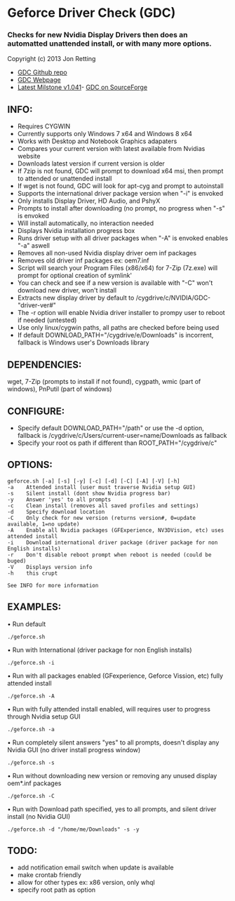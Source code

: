 Geforce Driver Check (GDC)
==========================
### Checks for new Nvidia Display Drivers then does an automatted unattended install, or with many more options.
Copyright (c) 2013 Jon Retting

- [GDC Github repo](https://github.com/jonretting/geforce-driver-check)
- [GDC Webpage](http://jonretting.github.io/geforce-driver-check/)
- [Latest Milstone v1.041](http://sourceforge.net/projects/geforce-driver-check/files/geforce-driver-check-beta-v1.041.zip/download)- [GDC on SourceForge](https://sourceforge.net/projects/geforce-driver-check/)

INFO:
-----
- Requires CYGWIN
- Currently supports only Windows 7 x64 and Windows 8 x64
- Works with Desktop and Notebook Graphics adapaters
- Compares your current version with latest available from Nvidias website
- Downloads latest version if current version is older
- If 7zip is not found, GDC will prompt to download x64 msi, then prompt to attended or unattended install
- If wget is not found, GDC will look for apt-cyg and prompt to autoinstall
- Supports the international driver package version when "-i" is envoked
- Only installs Display Driver, HD Audio, and PshyX
- Prompts to install after downloading (no prompt, no progress when "-s" is envoked
- Will install automatically, no interaction needed
- Displays Nvidia installation progress box
- Runs driver setup with all driver packages when "-A" is envoked enables "-a" aswell
- Removes all non-used Nvidia display driver oem inf packages
- Removes old driver inf packages ex: oem7.inf
- Script will search your Program Files (x86/x64) for 7-Zip (7z.exe) will prompt for optional creation of symlink'
- You can check and see if a new version is available with "-C" won't download new driver, won't install
- Extracts new display driver by default to /cygdrive/c/NVIDIA/GDC-"driver-ver#"
- The -r option will enable Nvidia driver installer to prompy user to reboot if needed (untested)
- Use only linux/cygwin paths, all paths are checked before being used
- If default DOWNLOAD_PATH="/cygdrive/e/Downloads" is incorrent, fallback is Windows user's Downloads library

DEPENDENCIES:
-------------
wget, 7-Zip (prompts to install if not found), cygpath, wmic (part of windows), PnPutil (part of windows)

CONFIGURE:
----------
- Specify default DOWNLOAD_PATH="/path" or use the -d option, fallback is /cygdrive/c/Users/current-user=name/Downloads as fallback
- Specify your root os path if different than ROOT_PATH="/cygdrive/c"

OPTIONS:
--------
	geforce.sh [-a] [-s] [-y] [-c] [-d] [-C] [-A] [-V] [-h]
	-a    Attended install (user must traverse Nvidia setup GUI)
	-s    Silent install (dont show Nvidia progress bar)
	-y    Answer 'yes' to all prompts
	-c    Clean install (removes all saved profiles and settings)
	-d    Specify download location
	-C    Only check for new version (returns version#, 0=update available, 1=no update)
	-A    Enable all Nvidia packages (GFExperience, NV3DVision, etc) uses attended install
	-i    Download international driver package (driver package for non English installs)
	-r    Don't disable reboot prompt when reboot is needed (could be buged)
	-V    Displays version info
	-h    this crupt

	See INFO for more information

EXAMPLES:
--------
• Run default

	./geforce.sh
• Run with International (driver package for non English installs)

	./geforce.sh -i
• Run with all packages enabled (GFexperience, Geforce Vission, etc) fully attended install

	./geforce.sh -A
• Run with fully attended install enabled, will requires user to progress through Nvidia setup GUI

	./geforce.sh -a
• Run completely silent answers "yes" to all prompts, doesn't display any Nvidia GUI (no driver install progress window)

	./geforce.sh -s
• Run without downloading new version or removing any unused display oem*.inf packages

	./geforce.sh -C
• Run with Download path specified, yes to all prompts, and silent driver install (no Nvidia GUI)

	./geforce.sh -d "/home/me/Downloads" -s -y

TODO:
-----
- add notification email switch when update is available
- make crontab friendly
- allow for other types ex: x86 version, only whql
- specify root path as option